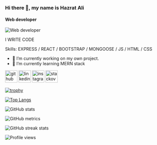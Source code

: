 ### Hi there 👋, my name is Hazrat Ali
#### Web developer
![Web developer](https://previews.123rf.com/images/karpenkoilia/karpenkoilia1806/karpenkoilia180600011/102988806-vector-line-web-concept-for-programming-linear-web-banner-for-coding-.jpg)

I WRITE CODE

Skills: EXPRESS / REACT / BOOTSTRAP / MONGOOSE / JS / HTML / CSS

- 🔭 I’m currently working on my own project. 
- 🌱 I’m currently learning MERN stack 


[<img src='https://cdn.jsdelivr.net/npm/simple-icons@3.0.1/icons/github.svg' alt='github' height='40'>](https://github.com/HazratAliii)  [<img src='https://cdn.jsdelivr.net/npm/simple-icons@3.0.1/icons/linkedin.svg' alt='linkedin' height='40'>](https://www.linkedin.com/in//hazrat-ali-354235190/)  [<img src='https://cdn.jsdelivr.net/npm/simple-icons@3.0.1/icons/instagram.svg' alt='instagram' height='40'>](https://www.instagram.com/hazrat_ali11/)  [<img src='https://cdn.jsdelivr.net/npm/simple-icons@3.0.1/icons/stackoverflow.svg' alt='stackoverflow' height='40'>](https://stackoverflow.com/users/hazrat-ali)  

[![trophy](https://github-profile-trophy.vercel.app/?username=HazratAliii)](https://github.com/ryo-ma/github-profile-trophy)

[![Top Langs](https://github-readme-stats.vercel.app/api/top-langs/?username=HazratAliii)](https://github.com/anuraghazra/github-readme-stats)

![GitHub stats](https://github-readme-stats.vercel.app/api?username=HazratAliii&show_icons=true)  

![GitHub metrics](https://metrics.lecoq.io/HazratAliii)  

![GitHub streak stats](https://github-readme-streak-stats.herokuapp.com/?user=HazratAliii)  

![Profile views](https://gpvc.arturio.dev/HazratAliii)  
